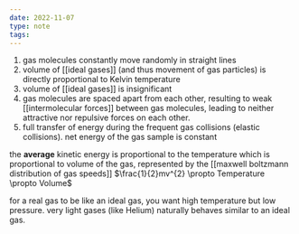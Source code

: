 ```yaml
---
date: 2022-11-07
type: note
tags:
---
```


1. gas molecules constantly move randomly in straight lines
2. volume of [[ideal gases]] (and thus movement of gas particles) is directly proportional to Kelvin temperature
3. volume of [[ideal gases]] is insignificant
4. gas molecules are spaced apart from each other, resulting to weak [[intermolecular forces]] between gas molecules, leading to neither attractive nor repulsive forces on each other.
5. full transfer of energy during the frequent gas collisions (elastic collisions). net energy of the gas sample is constant

the **average** kinetic energy is proportional to the temperature which is proportional to volume of the gas, represented by the [[maxwell boltzmann distribution of gas speeds]]
$\frac{1}{2}mv^{2} \propto Temperature \propto Volume$

for a real gas to be like an ideal gas, you want high temperature but low pressure.
very light gases (like Helium) naturally behaves similar to an ideal gas.
